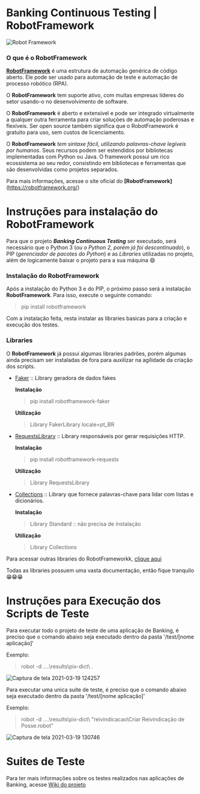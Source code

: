 # Banking Continuous Testing | RobotFramework

![Robot Framework](https://encrypted-tbn0.gstatic.com/images?q=tbn:ANd9GcQXh5fs58nk232tXqRZOoByCW7Z1H6zPsHeGw&usqp=CAU)

### O que é o RobotFramework
**[RobotFramework](https://robotframework.org/)** é uma estrutura de automação genérica de código aberto. Ele pode ser usado para automação de teste e automação de processo robótico (RPA).

O **RobotFramework** tem suporte ativo, com muitas empresas líderes do setor usando-o no desenvolvimento de software.

O **RobotFramework** é aberto e extensível e pode ser integrado virtualmente a qualquer outra ferramenta para criar soluções de automação poderosas e flexíveis. Ser open source também significa que o RobotFramework é gratuito para uso, sem custos de licenciamento.

O **RobotFramework** _tem sintaxe fácil, utilizando palavras-chave legíveis por humanos_. Seus recursos podem ser estendidos por bibliotecas implementadas com Python ou Java. O framework possui um rico ecossistema ao seu redor, consistindo em bibliotecas e ferramentas que são desenvolvidas como projetos separados.

Para mais informações, acesse o site oficial do **[RobotFramework]**(https://robotframework.org/)


# Instruções para instalação do RobotFramework

Para que o projeto **_Banking Continuous Testing_** ser executado, será necessário que o Python 3 (_ou o Python 2, porém já foi descontinuado_), o PIP (_gerenciador de pacotes do Python_) e as _Libraries_ utilizadas no projeto, além de logicamente baixar o projeto para a sua máquina :smile:


### Instalação do RobotFramework
Após a instalação do Python 3 e do PIP, o próximo passo será a instalação **RobotFramework**. Para isso, execute o seguinte comando:
> pip install robotframework

Com a instalação feita, resta instalar as libraries basicas para a criação e execução dos testes.


### **Libraries**

O **RobotFramework** já possui algumas libraries padrões, porém algumas ainda precisam ser instaladas de fora para auxilizar na agilidade da criação dos scripts.

* [Faker](https://guykisel.github.io/robotframework-faker/) :: Library geradora de dados fakes

    **Instalação**
    > pip install robotframework-faker

    **Utilização**
    > Library          FakerLibrary    locale=pt_BR


* [RequestsLibrary](https://robotframework-requests.netlify.app/doc/requestslibrary) :: Library responsáveis por gerar requisições HTTP.

    **Instalação**
    > pip install robotframework-requests

    **Utilização**
    > Library          RequestsLibrary


* [Collections](http://robotframework.org/robotframework/latest/libraries/Collections.html) :: Library que fornece palavras-chave para lidar com listas e dicionários.

    **Instalação**
    > Library Standard :: não precisa de instalação

    **Utilização**
    > Library          Collections


Para acessar outras libraries do RobotFrameworkk, [clique aqui](https://robotframework.org/#libraries)

Todas as libraries possuem uma vasta documentação, então fique tranquilo :grin::grin::grin:

# Instruções para Execução dos Scripts de Teste

Para executar todo o projeto de teste de uma aplicação de Banking, é preciso que o comando abaixo seja executado dentro da pasta '/test/[nome aplicação]'

Exemplo:
> robot -d ..\..\results\pix-dict\  .

![Captura de tela 2021-03-19 124257](https://user-images.githubusercontent.com/80843100/111807124-64ffb280-88b1-11eb-8241-4d8585140605.jpg)


Para executar uma unica suite de teste, é preciso que o comando abaixo seja executado dentro da pasta '/test/[nome aplicação]'

Exemplo:
> robot -d ..\..\results\pix-dict\  "reivindicacao\Criar Reivindicação de Posse.robot"

![Captura de tela 2021-03-19 130746](https://user-images.githubusercontent.com/80843100/111809858-2f0ffd80-88b4-11eb-89b2-596723787900.jpg)


# **Suites de Teste**

Para ter mais informações sobre os testes realizados nas aplicações de Banking, acesse [Wiki do projeto](https://github.com/vvtrindade88/banking_continuous_testing/wiki)
